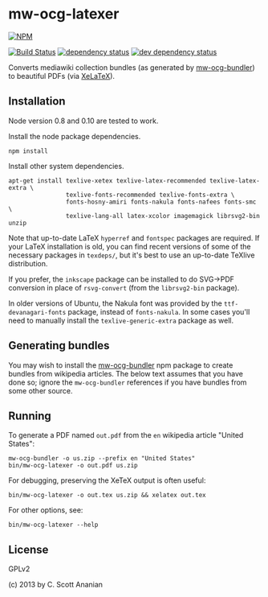 # mw-ocg-latexer
[![NPM][NPM1]][NPM2]

[![Build Status][1]][2] [![dependency status][3]][4] [![dev dependency status][5]][6]

Converts mediawiki collection bundles (as generated by [mw-ocg-bundler]) to
beautiful PDFs (via [XeLaTeX]).

## Installation

Node version 0.8 and 0.10 are tested to work.

Install the node package dependencies.
```
npm install
```

Install other system dependencies.
```
apt-get install texlive-xetex texlive-latex-recommended texlive-latex-extra \
                texlive-fonts-recommended texlive-fonts-extra \
                fonts-hosny-amiri fonts-nakula fonts-nafees fonts-smc \
                texlive-lang-all latex-xcolor imagemagick librsvg2-bin unzip
```

Note that up-to-date LaTeX `hyperref` and `fontspec` packages are
required.  If your LaTeX installation is old, you can find recent
versions of some of the necessary packages in `texdeps/`, but it's
best to use an up-to-date TeXlive distribution.

If you prefer, the `inkscape` package can be installed to do SVG->PDF
conversion in place of `rsvg-convert` (from the `librsvg2-bin` package).

In older versions of Ubuntu, the Nakula font was provided by the
`ttf-devanagari-fonts` package, instead of `fonts-nakula`.
In some cases you'll need to manually install the
`texlive-generic-extra` package as well.

## Generating bundles

You may wish to install the [mw-ocg-bundler] npm package to create bundles
from wikipedia articles.  The below text assumes that you have done
so; ignore the `mw-ocg-bundler` references if you have bundles from
some other source.

## Running

To generate a PDF named `out.pdf` from the `en` wikipedia article
"United States":
```
mw-ocg-bundler -o us.zip --prefix en "United States"
bin/mw-ocg-latexer -o out.pdf us.zip
```

For debugging, preserving the XeTeX output is often useful:
```
bin/mw-ocg-latexer -o out.tex us.zip && xelatex out.tex
```

For other options, see:
```
bin/mw-ocg-latexer --help
```

## License

GPLv2

(c) 2013 by C. Scott Ananian

[mw-ocg-bundler]: https://github.com/wikimedia/mediawiki-extensions-Collection-OfflineContentGenerator-bundler
[XeLaTeX]: https://en.wikipedia.org/wiki/XeTeX

[NPM1]: https://nodei.co/npm/mw-ocg-latexer.png
[NPM2]: https://nodei.co/npm/mw-ocg-latexer/

[1]: https://travis-ci.org/cscott/mw-latexer.png
[2]: https://travis-ci.org/cscott/mw-latexer
[3]: https://david-dm.org/wikimedia/mediawiki-extensions-Collection-OfflineContentGenerator-latex_renderer.png
[4]: https://david-dm.org/wikimedia/mediawiki-extensions-Collection-OfflineContentGenerator-latex_renderer
[5]: https://david-dm.org/wikimedia/mediawiki-extensions-Collection-OfflineContentGenerator-latex_renderer/dev-status.png
[6]: https://david-dm.org/wikimedia/mediawiki-extensions-Collection-OfflineContentGenerator-latex_renderer#info=devDependencies
